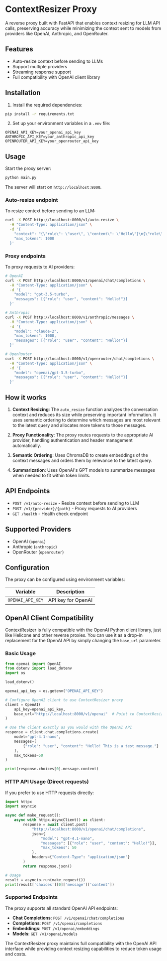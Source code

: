 # ContextResizer Proxy

A reverse proxy built with FastAPI that enables context resizing for LLM API calls, preserving accuracy while minimizing the context sent to models from providers like OpenAI, Anthropic, and OpenRouter.

## Features

- Auto-resize context before sending to LLMs
- Support multiple providers
- Streaming response support
- Full compatibility with OpenAI client library

## Installation

1. Install the required dependencies:
```bash
pip install -r requirements.txt
```

2. Set up your environment variables in a `.env` file:
```env
OPENAI_API_KEY=your_openai_api_key
ANTHROPIC_API_KEY=your_anthropic_api_key
OPENROUTER_API_KEY=your_openrouter_api_key
```

## Usage

Start the proxy server:
```bash
python main.py
```

The server will start on `http://localhost:8000`.

### Auto-resize endpoint

To resize context before sending to an LLM:

```bash
curl -X POST http://localhost:8000/v1/auto-resize \
  -H "Content-Type: application/json" \
  -d '{
    "context": "{\"role\": \"user\", \"content\": \"Hello\"}\n{\"role\": \"assistant\", \"content\": \"Hi there!\"}",
    "max_tokens": 1000
  }'
```

### Proxy endpoints

To proxy requests to AI providers:

```bash
# OpenAI
curl -X POST http://localhost:8000/v1/openai/chat/completions \
  -H "Content-Type: application/json" \
  -d '{
    "model": "gpt-3.5-turbo",
    "messages": [{"role": "user", "content": "Hello!"}]
  }'

# Anthropic
curl -X POST http://localhost:8000/v1/anthropic/messages \
  -H "Content-Type: application/json" \
  -d '{
    "model": "claude-2",
    "max_tokens": 1000,
    "messages": [{"role": "user", "content": "Hello!"}]
  }'

# OpenRouter
curl -X POST http://localhost:8000/v1/openrouter/chat/completions \
  -H "Content-Type: application/json" \
  -d '{
    "model": "openai/gpt-3.5-turbo",
    "messages": [{"role": "user", "content": "Hello!"}]
  }'
```

## How it works

1. **Context Resizing**: The `auto_resize` function analyzes the conversation context and reduces its size while preserving important information. It uses semantic ordering to determine which messages are most relevant to the latest query and allocates more tokens to those messages.

2. **Proxy Functionality**: The proxy routes requests to the appropriate AI provider, handling authentication and header management automatically.

3. **Semantic Ordering**: Uses ChromaDB to create embeddings of the context messages and orders them by relevance to the latest query.

4. **Summarization**: Uses OpenAI's GPT models to summarize messages when needed to fit within token limits.

## API Endpoints

- `POST /v1/auto-resize` - Resize context before sending to LLM
- `POST /v1/{provider}/{path}` - Proxy requests to AI providers
- `GET /health` - Health check endpoint

## Supported Providers

- OpenAI (`openai`)
- Anthropic (`anthropic`)
- OpenRouter (`openrouter`)

## Configuration

The proxy can be configured using environment variables:

| Variable | Description |
|----------|-------------|
| `OPENAI_API_KEY` | API key for OpenAI |

## OpenAI Client Compatibility

ContextResizer is fully compatible with the OpenAI Python client library, just like Helicone and other reverse proxies. You can use it as a drop-in replacement for the OpenAI API by simply changing the `base_url` parameter.

### Basic Usage

```python
from openai import OpenAI
from dotenv import load_dotenv
import os

load_dotenv()

openai_api_key = os.getenv("OPENAI_API_KEY")

# Configure OpenAI client to use ContextResizer proxy
client = OpenAI(
    api_key=openai_api_key,
    base_url="http://localhost:8000/v1/openai"  # Point to ContextResizer proxy
)

# Use the client exactly as you would with the OpenAI API
response = client.chat.completions.create(
    model="gpt-4.1-nano",
    messages=[
        {"role": "user", "content": "Hello! This is a test message."}
    ],
    max_tokens=50
)

print(response.choices[0].message.content)
```

### HTTP API Usage (Direct requests)

If you prefer to use HTTP requests directly:

```python
import httpx
import asyncio

async def make_request():
    async with httpx.AsyncClient() as client:
        response = await client.post(
            "http://localhost:8000/v1/openai/chat/completions",
            json={
                "model": "gpt-4.1-nano",
                "messages": [{"role": "user", "content": "Hello!"}],
                "max_tokens": 50
            },
            headers={"Content-Type": "application/json"}
        )
        return response.json()

# Usage
result = asyncio.run(make_request())
print(result['choices'][0]['message']['content'])
```

### Supported Endpoints

The proxy supports all standard OpenAI API endpoints:

- **Chat Completions**: `POST /v1/openai/chat/completions`
- **Completions**: `POST /v1/openai/completions`
- **Embeddings**: `POST /v1/openai/embeddings`
- **Models**: `GET /v1/openai/models`

The ContextResizer proxy maintains full compatibility with the OpenAI API interface while providing context resizing capabilities to reduce token usage and costs.